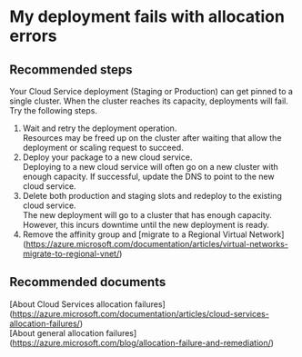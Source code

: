 <properties 
	pageTitle="My deployment fails with allocation errors"
	description="My deployment fails with allocation errors"
	service="microsoft.classiccompute"
	resource="domainnames"
	authors="jluk"
	displayOrder="2"
	selfHelpType="resource"
	supportTopicIds=""
	resourceTags=""	 
	productPesIds=""
	cloudEnvironments="public"
/>

# My deployment fails with allocation errors

## **Recommended steps**
Your Cloud Service deployment (Staging or Production) can get pinned to a single cluster. When the cluster reaches its capacity, deployments will fail. Try the following steps.

1. Wait and retry the deployment operation.<br>
Resources may be freed up on the cluster after waiting that allow the deployment or scaling request to succeed.   
2. Deploy your package to a new cloud service.<br>
Deploying to a new cloud service will often go on a new cluster with enough capacity. If successful, update the DNS to point to the new cloud service. 
3. Delete both production and staging slots and redeploy to the existing cloud service.<br>
The new deployment will go to a cluster that has enough capacity. However, this incurs downtime until the new deployment is ready. 
4. Remove the affinity group and [migrate to a Regional Virtual Network] (https://azure.microsoft.com/documentation/articles/virtual-networks-migrate-to-regional-vnet/)
 
## **Recommended documents**
[About Cloud Services allocation failures] (https://azure.microsoft.com/documentation/articles/cloud-services-allocation-failures/) <br>
[About general allocation failures] (https://azure.microsoft.com/blog/allocation-failure-and-remediation/)